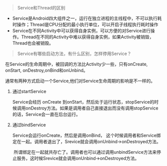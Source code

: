 > Service和Thread的区别

* Service是Android四大组件之一，运行在独立进程的主线程中，不可以执行耗时操作；Thread是CPU分配的最小执行单位，可以开启子线程执行耗时操作
* Service在不同Activity中可以获得自身实例，可以方便的对Service进行操作。Thread在不同的Activity中难以获得自身实例，如果Activity被销毁，Thread也会被销毁。

> Service有哪些启动方法，有什么区别，怎样停用Service？

在Service的生命周期中，被回调的方法比Activity少一些，只有onCreate, onStart, onDestroy,onBind和onUnbind。

通常有两种方式启动一个Service,他们对Service生命周期的影响是不一样的。

1. 通过startService

   Service会经历 onCreate 到onStart，然后处于运行状态，stopService的时候调用onDestroy方法。如果是调用者自己直接退出而没有调用stopService的话，Service会一直在后台运行。

2. 通过bindService  

   Service会运行onCreate，然后是调用onBind， 这个时候调用者和Service绑定在一起。调用者退出了，Srevice就会调用onUnbind-&gt;onDestroyed方法。

    所谓绑定在一起就共存亡了。调用者也可以通过调用unbindService方法来停止服务，这时候Srevice就会调用onUnbind-&gt;onDestroyed方法。




